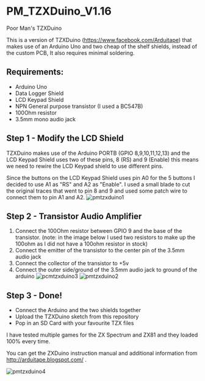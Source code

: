 # PM_TZXDuino_V1.16
Poor Man's TZXDuino

This is a version of TZXDuino (https://www.facebook.com/Arduitape) that makes use of an Arduino Uno and two cheap of the shelf shields, instead of the custom PCB, It also requires minimal soldering.

## Requirements:
* Arduino Uno
* Data Logger Shield
* LCD Keypad Shield
* NPN General purpose transistor (I used a BC547B)
* 100Ohm resistor
* 3.5mm mono audio jack

## Step 1 - Modify the LCD Shield
TZXDuino makes use of the Arduino PORTB (GPIO 8,9,10,11,12,13) and the LCD Keypad Shield uses two of these pins, 8 (RS) and 9 (Enable) this means we need to rewire the LCD Keypad shield to use different pins.

Since the buttons on the LCD Keypad Shield uses pin A0 for the 5 buttons I decided to use A1 as "RS" and A2 as "Enable".
I used a small blade to cut the original traces that went to pin 8 and 9 and used some patch wire to connect them to pin A1 and A2.
![pmtzxduino1](https://user-images.githubusercontent.com/2756871/131915963-b6185e3b-1a44-49a5-a702-0ea02403f3ca.png)

## Step 2 - Transistor Audio Amplifier
1. Connect the 100Ohm resistor between GPIO 9 and the base of the transistor. (note: in the image below I used two resistors to make up the 100ohm as I did not have a 100ohm resistor in stock)
2. Connect the emitter of the transistor to the center pin of the 3.5mm audio jack
3. Connect the collector of the transistor to +5v
4. Connect the outer side/ground of the 3.5mm audio jack to ground of the arduino
![pcmtzxduino3](https://user-images.githubusercontent.com/2756871/131916535-8ab56604-9297-4eac-8e45-49abd296ad84.jpg)
![pmtzxduino2](https://user-images.githubusercontent.com/2756871/131916600-62ae0ee9-b4d3-4acd-8034-e7aa4f751124.jpg)

## Step 3 - Done!
* Connect the Arduino and the two shields together 
* Upload the TZXDuino sketch from this repository
* Pop in an SD Card with your favourite TZX files

I have tested multiple games for the ZX Spectrum and ZX81 and they loaded 100% every time.

You can get the ZXDuino instruction manual and additional information from http://arduitape.blogspot.com/ .

![pmtzxduino4](https://user-images.githubusercontent.com/2756871/131917648-020da501-8fe6-46c1-8695-878b9354f6f6.jpg)
